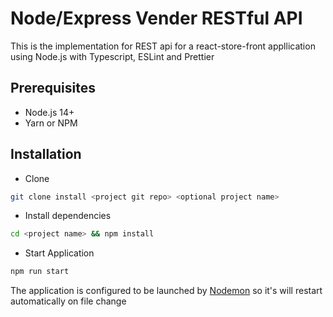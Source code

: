 # Node/Express Vender RESTful API

This is the implementation for REST api for a react-store-front appllication
using Node.js with Typescript, ESLint and Prettier

## Prerequisites

- Node.js 14+
- Yarn or NPM

## Installation

- Clone

```bash
git clone install <project git repo> <optional project name>
```

- Install dependencies

```bash
cd <project name> && npm install
```

- Start Application

```bash
npm run start
```



The application is configured to be launched by [Nodemon](https://nodemon.com)
so it's will restart automatically on file change
